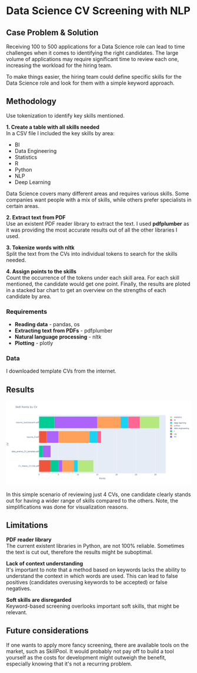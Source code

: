# Data Science CV Screening with NLP

## Case Problem & Solution
Receiving 100 to 500 applications for a Data Science role can lead to time challenges when it comes to identifying the right candidates. The large volume of applications may require significant time to review each one, increasing the workload for the hiring team.

To make things easier, the hiring team could define specific skills for the Data Science role and look for them with a simple keyword approach.

## Methodology
Use tokenization to identify key skills mentioned. 

**1. Create a table with all skills needed**  
In a CSV file I included the key skills by area:
* BI
* Data Engineering
* Statistics
* R
* Python
* NLP
* Deep Learning

Data Science covers many different areas and requires various skills. Some companies want people with a mix of skills, while others prefer specialists in certain areas.

**2. Extract text from PDF**  
Use an existent PDF reader library to extract the text. I used **pdfplumber** as it was providing the most accurate results out of all the other libraries I used.

**3. Tokenize words with nltk**  
Split the text from the CVs into individual tokens to search for the skills needed.

**4. Assign points to the skills**  
Count the occurrence of the tokens under each skill area. For each skill mentioned, the candidate would get one point. 
Finally, the results are ploted in a stacked bar chart to get an overview on the strengths of each candidate by area.

### Requirements
* **Reading data** - pandas, os
* **Extracting text from PDFs** - pdfplumber
* **Natural language processing** - nltk
* **Plotting** - plotly

### Data
I downloaded template CVs from the internet.


## Results
![alt text](output/screening_points.png)


In this simple scenario of reviewing just 4 CVs, one candidate clearly stands out for having a wider range of skills compared to the others. Note, the simplifications was done for visualization reasons.

## Limitations
**PDF reader library**  
The current existent libraries in Python, are not 100% reliable. Sometimes the text is cut out, therefore the results might be
suboptimal. 

**Lack of context understanding**  
It's important to note that a method based on keywords lacks the ability to understand the context in which words are used. 
This can lead to false positives (candidates overusing keywords to be accepted) or false negatives.

**Soft skills are disregarded**  
Keyword-based screening overlooks important soft skills, that might be relevant.

## Future considerations  
If one wants to apply more fancy screening, there are available tools on the market, such as SkillPool.
It would probably not pay off to build a tool yourself as the costs for development might outweigh the benefit,
especially knowing that it's not a recurring problem.